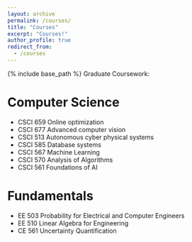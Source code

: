 ```yaml
---
layout: archive
permalink: /courses/
title: "Courses"
excerpt: "Courses!"
author_profile: true
redirect_from: 
  - /courses
---
```

{% include base_path %}
Graduate Coursework: 

Computer Science
===
* CSCI 659 Online optimization
* CSCI 677 Advanced computer vision
* CSCI 513 Autonomous cyber physical systems
* CSCI 585 Database systems
* CSCI 567 Machine Learning
* CSCI 570 Analysis of Algorithms
* CSCI 561 Foundations of AI

Fundamentals
===
* EE 503  Probability for Electrical and Computer Engineers
* EE 510  Linear Algebra for Engineering
* CE  561 Uncertainty Quantification
